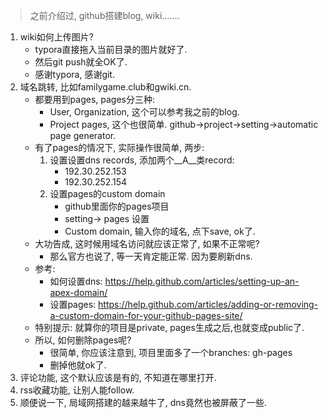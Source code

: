 > 之前介绍过, github搭建blog, wiki…….

1. wiki如何上传图片? 
   - typora直接拖入当前目录的图片就好了.
   - 然后git push就全OK了.
   - 感谢typora, 感谢git.
2. 域名跳转, 比如familygame.club和gwiki.cn.
   - 都要用到pages, pages分三种:
     - User, Organization, 这个可以参考我之前的blog.
     - Project pages, 这个也很简单. github->project->setting->automatic page generator.
   - 有了pages的情况下, 实际操作很简单, 两步: 
     1. 设置设置dns records, 添加两个__A__类record:
        - 192.30.252.153
        - 192.30.252.154
     2. 设置pages的custom domain
        - github里面你的pages项目
        - setting-> pages 设置
        - Custom domain, 输入你的域名, 点下save, ok了.
   - 大功告成, 这时候用域名访问就应该正常了, 如果不正常呢?
     -  那么官方也说了, 等一天肯定能正常. 因为要刷新dns.
   - 参考: 
     - 如何设置dns: https://help.github.com/articles/setting-up-an-apex-domain/
     - 设置pages: https://help.github.com/articles/adding-or-removing-a-custom-domain-for-your-github-pages-site/
   - 特别提示: 就算你的项目是private, pages生成之后,也就变成public了.
   - 所以, 如何删除pages呢?
     - 很简单, 你应该注意到, 项目里面多了一个branches: gh-pages
     - 删掉他就ok了.
3. 评论功能, 这个默认应该是有的, 不知道在哪里打开.
4. rss收藏功能, 让别人能follow.
5. 顺便说一下, 局域网搭建的越来越牛了, dns竟然也被屏蔽了一些.